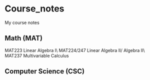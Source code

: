 # Course_notes
My course notes
## Math (MAT)
MAT223 Linear Algebra I\\
MAT224/247 Linear Algebra II/ Algebra II\\
MAT237 Multivariable Calculus
## Computer Science (CSC)
